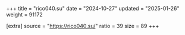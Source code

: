 +++
title = "rico040.su"
date = "2024-10-27"
updated = "2025-01-26"
weight = 91172

[extra]
source = "https://rico040.su/"
ratio = 39
size = 89
+++
